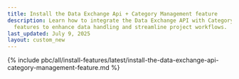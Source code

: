 ```yaml
---
title: Install the Data Exchange Api + Category Management feature
description: Learn how to integrate the Data Exchange API with Category Management
  features to enhance data handling and streamline project workflows.
last_updated: July 9, 2025
layout: custom_new
---
```


{% include pbc/all/install-features/latest/install-the-data-exchange-api-category-management-feature.md %} <!-- To edit, see /_includes/pbc/all/install-features/202404.0/install-the-data-exchange-api-category-management-feature.md -->
